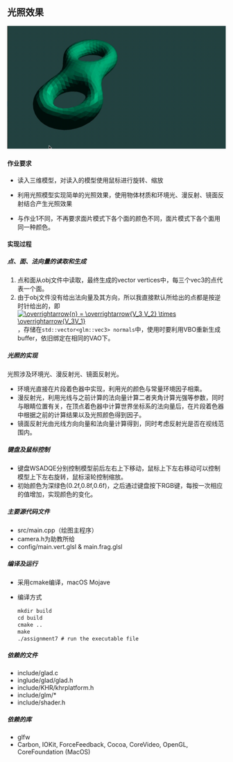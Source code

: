 ## 光照效果

![](demo.gif)

#### 作业要求

* 读入三维模型，对读入的模型使用鼠标进行旋转、缩放

* 利用光照模型实现简单的光照效果，使用物体材质和环境光、漫反射、镜面反射结合产生光照效果

* 与作业1不同，不再要求面片模式下各个面的颜色不同，面片模式下各个面用同一种颜色。

#### 实现过程

##### 点、面、法向量的读取和生成

1. 点和面从obj文件中读取，最终生成的vector vertices中，每三个vec3的点代表一个面。
2. 由于obj文件没有给出法向量及其方向，所以我直接默认所给出的点都是按逆时针给出的，即<a href="https://www.codecogs.com/eqnedit.php?latex=\overrightarrow{n}&space;=&space;\overrightarrow{V_3&space;V_2}&space;\times&space;\overrightarrow{V_3V_1}" target="_blank"><img src="https://latex.codecogs.com/gif.latex?\overrightarrow{n}&space;=&space;\overrightarrow{V_3&space;V_2}&space;\times&space;\overrightarrow{V_3V_1}" title="\overrightarrow{n} = \overrightarrow{V_3 V_2} \times \overrightarrow{V_3V_1}" /></a>，存储在`std::vector<glm::vec3> normals`中，使用时要利用VBO重新生成buffer，依旧绑定在相同的VAO下。

##### 光照的实现

光照涉及环境光、漫反射光、镜面反射光。

* 环境光直接在片段着色器中实现，利用光的颜色与常量环境因子相乘。
* 漫反射光，利用光线与之前计算的法向量计算二者夹角计算光强等参数，同时与眼睛位置有关，在顶点着色器中计算世界坐标系的法向量后，在片段着色器中根据之前的计算结果以及光照颜色得到因子。
* 镜面反射光由光线方向向量和法向量计算得到，同时考虑反射光是否在视线范围内。

##### 键盘及鼠标控制

* 键盘WSADQE分别控制模型前后左右上下移动，鼠标上下左右移动可以控制模型上下左右旋转，鼠标滚轮控制缩放。
* 初始颜色为深绿色(0.2f,0.8f,0.6f)，之后通过键盘按下RGB键，每按一次相应的值增加，实现颜色的变化。

##### 主要源代码文件

- src/main.cpp（绘图主程序）
- camera.h为助教所给
- config/main.vert.glsl & main.frag.glsl

##### 编译及运行

* 采用cmake编译，macOS Mojave

* 编译方式

  ```shell
  mkdir build
  cd build
  cmake ..
  make
  ./assignment7 # run the executable file
  ```

##### 依赖的文件

* include/glad.c
* inglude/glad/glad.h
* include/KHR/khrplatform.h
* include/glm/*
* include/shader.h

##### 依赖的库

* glfw
* Carbon, IOKit, ForceFeedback, Cocoa, CoreVideo, OpenGL, CoreFoundation (MacOS)